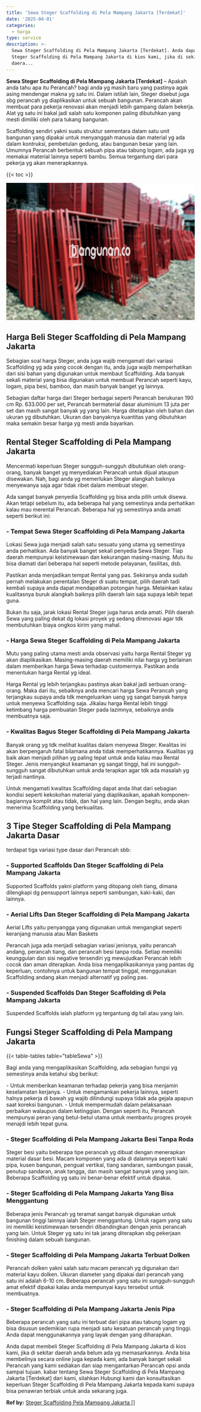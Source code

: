 ```yaml
---
title: 'Sewa Steger Scaffolding di Pela Mampang Jakarta [Terdekat]'
date: '2025-04-01'
categories:
  - harga
type: service
description: >-
  Sewa Steger Scaffolding di Pela Mampang Jakarta [Terdekat]. Anda dapat membeli
  Steger Scaffolding di Pela Mampang Jakarta di kios kami, jika di sekitar
  daera...
---
```


**Sewa Steger Scaffolding di Pela Mampang Jakarta \[Terdekat\]** – Apakah anda tahu apa itu Perancah? bagi anda yg masih baru yang pastinya agak asing mendengar makna yg satu ini. Dalam istilah lain, Steger disebut juga sbg perancah yg diaplikasikan untuk sebuah bangunan. Perancah akan membuat para pekerja renovasi akan menjadi lebih gampang dalam bekerja. Alat yg satu ini bakal jadi salah satu komponen paling dibutuhkan yang mesti dimiliki oleh para tukang bangunan.

Scaffolding sendiri yakni suatu struktur sementara dalam satu unit bangunan yang dipakai untuk menyanggah manusia dan material yg ada dalam kontruksi, pembetulan gedung, atau bangunan besar yang lain. Umumnya Perancah berbentuk sebuah pipa atau tabung logam, ada juga yg memakai material lainnya seperti bambu. Semua tergantung dari para pekerja yg akan menerapkannya.

{{< toc >}}

![Sewa Steger Scaffolding di Pela Mampang Jakarta [Terdekat]](/images/sewa-scaffolding-steger-08.png)

## Harga Beli Steger Scaffolding di Pela Mampang Jakarta

Sebagian soal harga Steger, anda juga wajib mengamati dari variasi Scaffolding yg ada yang cocok dengan itu, anda juga wajib memperhatikan dari sisi bahan yang digunakan untuk membaut Scaffolding. Ada banyak sekali material yang bisa digunakan untuk membuat Perancah seperti kayu, logam, pipa besi, bamboo, dan masih banyak banget yg lainnya.

Sebagian daftar harga dari Steger berbagai seperti Perancah berukuran 190 cm Rp. 633.000 per set, Perancah bermaterial dasar aluminium 13 juta per set dan masih sangat banyak yg yang lain. Harga ditetapkan oleh bahan dan ukuran yg dibutuhkan. Ukuran dan banyaknya kuantitas yang dibutuhkan maka semakin besar harga yg mesti anda bayarkan.

## Rental Steger Scaffolding di Pela Mampang Jakarta

Mencermati keperluan Steger sungguh-sungguh dibutuhkan oleh orang-orang, banyak banget yg menyediakan Perancah untuk dijual ataupun disewakan. Nah, bagi anda yg memerlukan Steger alangkah baiknya menyewanya saja agar tidak ribet dalam membuat steger.

Ada sangat banyak penyedia Scaffolding yg bisa anda pilih untuk disewa. Akan tetapi sebelum itu, ada beberapa hal yang semestinya anda perhatikan kalau mau merental Perancah. Beberapa hal yg semestinya anda amati seperti berikut ini:

### \- Tempat Sewa Steger Scaffolding di Pela Mampang Jakarta

Lokasi Sewa juga menjadi salah satu sesuatu yang utama yg semestinya anda perhatikan. Ada banyak banget sekali penyedia Sewa Steger. Tiap daerah mempunyai keistimewaan dan kekurangan masing-masing. Mutu itu bisa diamati dari beberapa hal seperti metode pelayanan, fasilitas, dsb.

Pastikan anda menjadikan tempat Rental yang pas. Sekiranya anda sudah pernah melakukan perentalan Steger di suatu tempat, pilih daerah tadi kembali supaya anda dapat mendapatkan potongan harga. Melainkan kalau kualitasnya buruk alangkah baiknya pilih daerah lain saja supaya lebih tepat guna.

Bukan itu saja, jarak lokasi Rental Steger juga harus anda amati. Pilih daerah Sewa yang paling dekat dg lokasi proyek yg sedang direnovasi agar tdk membutuhkan biaya ongkos kirim yang mahal.

### \- Harga Sewa Steger Scaffolding di Pela Mampang Jakarta

Mutu yang paling utama mesti anda observasi yaitu harga Rental Steger yg akan diaplikasikan. Masing-masing daerah memiliki nilai harga yg berlainan dalam memberikan harga Sewa terhadap customernya. Pastikan anda menentukan harga Rental yg ideal.

Harga Rental yg lebih terjangkau pastinya akan bakal jadi serbuan orang-orang. Maka dari itu, sebaiknya anda mencari harga Sewa Perancah yang terjangkau supaya anda tdk mengeluarkan uang yg sangat banyak hanya untuk menyewa Scaffolding saja. Jikalau harga Rental lebih tinggi ketimbang harga pembuatan Steger pada lazimnya, sebaiknya anda membuatnya saja.

### \- Kwalitas Bagus Steger Scaffolding di Pela Mampang Jakarta

Banyak orang yg tdk melihat kualitas dalam menyewa Steger. Kwalitas ini akan berpengaruh fatal bilamana anda tidak memperhatikannya. Kualitas yg baik akan menjadi pilihan yg paling tepat untuk anda kalau mau Rental Steger. Jenis menyangkut keamanan yg sangat tinggi, hal ini sungguh-sungguh sangat dibutuhkan untuk anda terapkan agar tdk ada masalah yg terjadi nantinya.

Untuk mengamati kwalitas Scaffolding dapat anda lihat dari sebagian kondisi seperti kekokohan material yang diaplikasikan, apakah komponen-bagiannya komplit atau tidak, dan hal yang lain. Dengan begitu, anda akan menerima Scaffolding yang berkualitas.

## 3 Tipe Steger Scaffolding di Pela Mampang Jakarta Dasar

terdapat tiga variasi type dasar dari Perancah sbb:

### \- Supported Scaffolds Dan Steger Scaffolding di Pela Mampang Jakarta

Supported Scaffolds yakni platform yang ditopang oleh tiang, dimana dilengkapi dg pensupport lainnya seperti sambungan, kaki-kaki, dan lainnya.

### \- Aerial Lifts Dan Steger Scaffolding di Pela Mampang Jakarta

Aerial Lifts yaitu penyangga yang digunakan untuk mengangkat seperti keranjang manusia atau Man Baskets

Perancah juga ada menjadi sebagian variasi jenisnya, yaitu perancah andang, perancah tiang, dan perancah besi tanpa roda. Setiap memiliki keunggulan dan sisi negative tersendiri yg mewujudkan Perancah lebih cocok dan aman diterapkan. Anda bisa mengaplikasikannya yang pantas dg keperluan, contohnya untuk bangunan tempat tinggal, menggunakan Scaffolding andang akan menjadi alternatif yg paling pas.

### \- Suspended Scaffolds Dan Steger Scaffolding di Pela Mampang Jakarta

Suspended Scaffolds ialah platform yg tergantung dg tali atau yang lain.

## Fungsi Steger Scaffolding di Pela Mampang Jakarta

{{< table-tables table="tableSewa" >}}

Bagi anda yang mengaplikasikan Scaffolding, ada sebagian fungsi yg semestinya anda ketahui sbg berikut:

\- Untuk memberikan keamanan terhadap pekerja yang bisa menjamin keselamatan kerjanya. - Untuk mengamankan pekerja lainnya, seperti halnya pekerja di bawah yg wajib dilindungi supaya tidak ada gejala apapun saat koreksi bangunan. - Untuk mempermudah dalam pelaksanaan perbaikan walaupun dalam ketinggian. Dengan seperti itu, Perancah mempunyai peran yang betul-betul utama untuk membantu progres proyek menajdi lebih tepat guna.

### \- Steger Scaffolding di Pela Mampang Jakarta Besi Tanpa Roda

Steger besi yaitu beberapa tipe perancah yg dibuat dengan menerapkan material dasar besi. Macam komponen yang ada di dalamnya seperti kaki pipa, kusen bangunan, penguat vertikal, tiang sandaran, sambungan pasak, penutup sandaran, anak tangga, dan masih sangat banyak yang yang lain. Beberapa Scaffolding yg satu ini benar-benar efektif untuk dipakai.

### \- Steger Scaffolding di Pela Mampang Jakarta Yang Bisa Menggantung

Beberapa jenis Perancah yg teramat sangat banyak digunakan untuk bangunan tinggi lainnya ialah Steger menggantung. Untuk ragam yang satu ini memiliki keistimewaan tersendiri dibandingkan dengan jenis perancah yang lain. Untuk Steger yg satu ini tak jarang diterapkan sbg pekerjaan finishing dalam sebuah bangunan.

### \- Steger Scaffolding di Pela Mampang Jakarta Terbuat Dolken

Perancah dolken yakni salah satu macam perancah yg digunakan dari material kayu dolken. Ukuran diameter yang dipakai dari perancah yang satu ini adalah 6-10 cm. Beberapa perancah yang satu ini sungguh-sungguh amat efektif dipakai kalau anda mempunyai kayu tersebut untuk membuatnya.

### \- Steger Scaffolding di Pela Mampang Jakarta Jenis Pipa

Beberapa perancah yang satu ini terbuat dari pipa atau tabung logam yg bisa disusun sedemikian rupa menjadi satu kesatuan perancah yang tinggi. Anda dapat menggunakannya yang layak dengan yang diharapkan.

Anda dapat membeli Steger Scaffolding di Pela Mampang Jakarta di kios kami, jika di sekitar daerah anda belum ada yg memasarkannya. Anda bisa membelinya secara online juga kepada kami, ada banyak banget sekali Perancah yang kami sediakan dan siap mengantarkan Perancah opsi anda sampai tujuan. kabar tentang Sewa Steger Scaffolding di Pela Mampang Jakarta \[Terdekat\] dari kami, silahkan Hubungi kami dan konsultasikan keperluan Steger Scaffolding di Pela Mampang Jakarta kepada kami supaya bisa penawran terbiak untuk anda sekarang juga.

**Ref by:** [Steger Scaffolding Pela Mampang Jakarta []](https://id.wikipedia.org/wiki/Steger)
